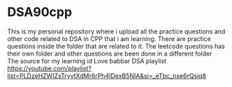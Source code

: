 # DSA90cpp
This is my personal repository where i upload all the practice questions and other code related to DSA in CPP that i am learning.
There are practice questions inside the folder that are related to it. The leetcode questions has their own folder and other questions are been done in a different folder
<br> The source for my learning id Love babbar DSA playlist
<br> https://youtube.com/playlist?list=PLDzeHZWIZsTryvtXdMr6rPh4IDexB5NIA&si=_eTbc_nse6rQsjq8
